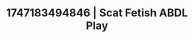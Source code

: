 ---
categories:
- Sensual cosplay
- Fantasy kink
- Delirious pleasure
- Cumshot compilation
- Erotic duality
image: /assets/images/1747183494846.jpg
layout: post
seo:
  description: Featured content with premium ABDL Play, Scat Fetish. HD images available.
  keywords: ABDL Play, Scat Fetish
  og_image: /assets/images/1747183494846.jpg
  schema_type: VisualArtwork
tags:
- '#1747183494846'
- Scat Fetish
- ABDL Play
title: 1747183494846 | Scat Fetish ABDL Play
---